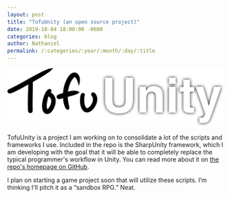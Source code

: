 ```yaml
---
layout: post
title: "TofuUnity (an open source project)"
date: 2019-10-04 18:00:00 -0600
categories: blog
author: Nathaniel
permalink: /:categories/:year/:month/:day/:title
---
```


![TofuUnity logo](/assets/TofuUnity_logo.png)

TofuUnity is a project I am working on to consolidate a lot of the scripts and frameworks I use. Included in the repo is the SharpUnity framework, which I am developing with the goal that it will be able to completely replace the typical programmer's workflow in Unity. You can read more about it on [the repo's homepage on GitHub][github-link].

I plan on starting a game project soon that will utilize these scripts. I’m thinking I'll pitch it as a “sandbox RPG.” Neat.

[github-link]:https://github.com/njelly/TofuUnity
